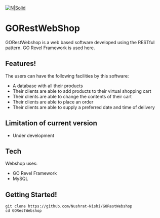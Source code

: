 
[![N|Solid](https://revel.github.io/img/RevelWhiteLines.png)]()

# GORestWebShop
GORestWebshop is a web based software developed using the RESTful pattern. GO Revel Framework is used here.

## Features!
The users can have the following facilities by this software:
  - A database with all their products
  - Their clients are able to add products to their virtual shopping cart
  - Their clients are able to change the contents of their cart
  - Their clients are able to place an order
  - Their clients are able to supply a preferred date and time of delivery

## Limitation of current version
  - Under development
  
## Tech
Webshop uses:
* GO Revel Framework
* MySQL


## Getting Started!
```
git clone https://github.com/Nushrat-Nishi/GORestWebshop
cd GORestWebshop
```
